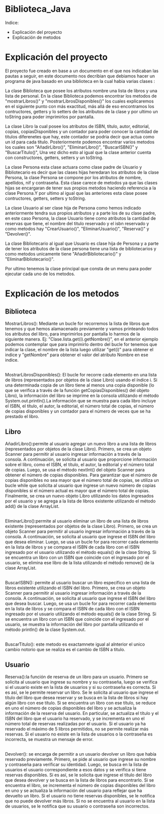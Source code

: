 # Biblioteca_Java
Indice: <br>
* Explicación del proyecto <br>
* Explicación de metodos <br>

# Explicación del proyecto
<p>
El proyecto fue creado en base a un documento en el que nos indicaban las pautas a seguir, en este documento nos decribian que debiamos hacer un programa de java basado en una biblioteca en la cual habia varias clases : <br>

La clase Biblioteca que posee los atributos nombre una lista de libros y una lista de personal. En la clase Biblioteca podemos encontrar los metodos de "mostrarLibros()" y "mostrarLibrosDisponibles()" los cuales explicaremos en el siguiente punto con más exactitud, más allá de eso encontramos los contructores, getters y lo setters de los atributos de la clase y por ultimo un toString para poder imprimirlos por pantalla. <br>

La clase Libro la cual posee los atributos de ISBN, título, autor, editorial, copias, copiasDisponibles y un contador para poder conocer la cantidad de titulos diferenetes que hay, este contador se podria decir que actua como un id para cada titulo. Posteriormente podemos encontrar varios metodos los cuales son "AñadirLibro()", "EliminarLibro()", "BuscarISBN()" y "BuscarTitulo()", Una vez dicho esto al igual que la clase anterior cuenta con constructores, getters, setters y un toString. <br>

La clase Persona esta clase actuara como clase padre de Usuario y Bibliotecario es decir que las clases hijas heredaran los atributos de la clase Persona, la clase Persona se compone por los atributos de nombre, apellidos, nif y contraseña. Esta clase carece de metodos ya que las clases hijas se encargaran de tener sus propios metodos haciendo referencia a la clase Persona.Y por ultimo al igual que las anteriores esta clase posee contructores, getters, setters y toString.<br>

La clase Usuario al ser clase hija de Persona como hemos indicado anteriormente tendra sus propios atributos y a parte los de su clase padre, en este caso Persona, la clase Usuario tiene como atributos la cantidad de reservas que tiene, el nombre del titulo reservado y el isbn reservado y como metodos hay "CrearUsuario()", "EliminarUsuario()", "Reserva()" y "Devolver()". <br>

La clase Bibliotecario al igual que Usuario es clase hija de Persona y a parte de tener los atributos de la clase persona tiene una lista de bibliotecarios y como metodos unicamente tiene "AñadirBibliotecario()" y "EliminarBibliotecario()".<br>

Por ultimo tenemos la clase principal que consta de un menu para poder ejecutar cada uno de los metodos.

</p>

# Explicación de los metodos
<p>
 <h2>Biblioteca</h2>
MostrarLibros(): Mediante un bucle for recorremos la lista de libros que tenemos y que hemos alamacenado previamente y vamos printeando todos los atributos del libro, para imprimirlos por pantalla lo harmos de la siguiente manera. Ej: "Clase.lista.get(i).getNombre()", en el anterior ejemplo podemos contemplar que para imprimirlo dentro del bucle for tenemos que indicar la clase, el nombre de la lista luego utilizar "get(i)" para obtener el indice y "getNombre" para obtener el valor del atributo Nombre en ese indice. <br>
 <br>
 
MostrarLibrosDisponibles(): El bucle for recorre cada elemento en una lista de libros (representados por objetos de la clase Libro) usando el índice i. Si una determinada copia de un libro tiene al menos una copia disponible (lo que se verifica a través de la función getCopiasDisponibles() del objeto Libro), la información del libro se imprime en la consola utilizando el método System.out.println().La información que se muestra para cada libro incluye el ISBN, el título, el autor, la editorial, el número total de copias, el número de copias disponibles y un contador para el número de veces que se ha prestado el libro. <br>
</p>

<p>
<h2>Libro</h2>
AñadirLibro():permite al usuario agregar un nuevo libro a una lista de libros (representados por objetos de la clase Libro). Primero, se crea un objeto Scanner para permitir al usuario ingresar información a través de la consola. A continuación, se solicita al usuario que proporcione información sobre el libro, como el ISBN, el título, el autor, la editorial y el número total de copias. Luego, se usa el método nextInt() del objeto Scanner para obtener el número de copias disponibles. Para garantizar que el número de copias disponibles no sea mayor que el número total de copias, se utiliza un bucle while que solicita al usuario que ingrese un nuevo número de copias disponibles si el número actual es mayor que el número total de copias. Finalmente, se crea un nuevo objeto Libro utilizando los datos ingresados por el usuario y se agrega a la lista de libros existente utilizando el método add() de la clase ArrayList. <br>
<br>

EliminarLibro():permite al usuario eliminar un libro de una lista de libros existente (representados por objetos de la clase Libro). Primero, se crea un objeto Scanner para permitir al usuario ingresar información a través de la consola. A continuación, se solicita al usuario que ingrese el ISBN del libro que desea eliminar. Luego, se usa un bucle for para recorrer cada elemento en la lista de libros y se compara el ISBN de cada libro con el ISBN ingresado por el usuario utilizando el método equals() de la clase String. Si se encuentra un libro con un ISBN que coincide con el ingresado por el usuario, se elimina ese libro de la lista utilizando el método remove() de la clase ArrayList. <br>
<br>

BuscarISBN(): permite al usuario buscar un libro específico en una lista de libros existente utilizando el ISBN del libro. Primero, se crea un objeto Scanner para permitir al usuario ingresar información a través de la consola. A continuación, se solicita al usuario que ingrese el ISBN del libro que desea buscar. Luego, se usa un bucle for para recorrer cada elemento en la lista de libros y se compara el ISBN de cada libro con el ISBN ingresado por el usuario utilizando el método equals() de la clase String. Si se encuentra un libro con un ISBN que coincide con el ingresado por el usuario, se muestra la información del libro por pantalla utilizando el método println() de la clase System.out. <br>
<br>

BuscarTitulo(): este metodo es exactamnete igual al alnterior el unico cambio notorio que se realiza es el cambio de ISBN a titulo. <br>
</p>

<p>
<h2>Usuario</h2>
Reserva():la función de reserva de un libro para un usuario. Primero se solicita al usuario que ingrese su nombre y su contraseña, luego se verifica si el usuario existe en la lista de usuarios y si su contraseña es correcta. Si es así, se le permite reservar un libro. Se le solicita al usuario que ingrese el título del libro que desea reservar y se busca en la lista de libros si hay algún libro con ese título. Si se encuentra un libro con ese título, se reduce en uno el número de copias disponibles del libro y se actualiza la información de la reserva del usuario. En particular, se actualiza el título y el ISBN del libro que el usuario ha reservado, y se incrementa en uno el número total de reservas realizadas por el usuario. Si el usuario ya ha reservado el máximo de 5 libros permitidos, no se permite realizar más reservas. Si el usuario no existe en la lista de usuarios o la contraseña es incorrecta, se muestra un mensaje de error. <br>
<br>

Devolver(): se encarga de permitir a un usuario devolver un libro que había reservado previamente. Primero, se pide al usuario que ingrese su nombre y contraseña para verificar su identidad. Luego, se busca en la lista de usuarios el usuario correspondiente a esos datos y se verifica si tiene reservas disponibles. Si es así, se le solicita que ingrese el título del libro que desea devolver y se busca en la lista de libros para encontrarlo. Si se encuentra el libro, se incrementa el número de copias disponibles del libro en uno y se actualiza la información del usuario para reflejar que ha devuelto un libro. Si el usuario no tiene reservas disponibles, se le notifica que no puede devolver más libros. Si no se encuentra al usuario en la lista de usuarios, se le notifica que su usuario o contraseña son incorrectos.<br>
<br>
</p>
